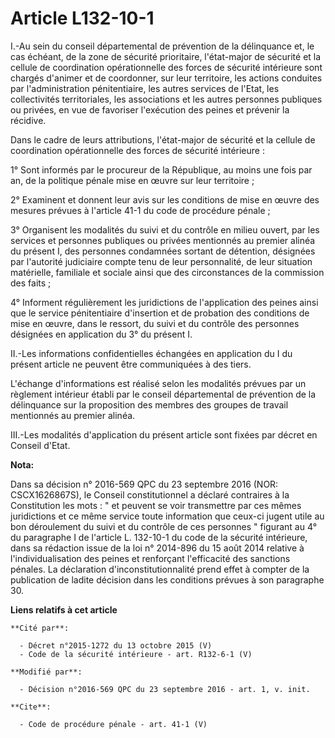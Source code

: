 # Article L132-10-1

I.-Au sein du conseil départemental de prévention de la délinquance et, le cas échéant, de la zone de sécurité prioritaire,
l'état-major de sécurité et la cellule de coordination opérationnelle des forces de sécurité intérieure sont chargés d'animer
et de coordonner, sur leur territoire, les actions conduites par l'administration pénitentiaire, les autres services de
l'Etat, les collectivités territoriales, les associations et les autres personnes publiques ou privées, en vue de favoriser
l'exécution des peines et prévenir la récidive. 

Dans le cadre de leurs attributions, l'état-major de sécurité et la cellule de coordination opérationnelle des forces de
sécurité intérieure : 

1° Sont informés par le procureur de la République, au moins une fois par an, de la politique pénale mise en œuvre sur leur
territoire ; 

2° Examinent et donnent leur avis sur les conditions de mise en œuvre des mesures prévues à l'article 41-1 du code de
procédure pénale ; 

3° Organisent les modalités du suivi et du contrôle en milieu ouvert, par les services et personnes publiques ou privées
mentionnés au premier alinéa du présent I, des personnes condamnées sortant de détention, désignées par l'autorité judiciaire
compte tenu de leur personnalité, de leur situation matérielle, familiale et sociale ainsi que des circonstances de la
commission des faits ; 

4° Informent régulièrement les juridictions de l'application des peines ainsi que le service pénitentiaire d'insertion et de
probation des conditions de mise en œuvre, dans le ressort, du suivi et du contrôle des personnes désignées en application du
3° du présent I. 

II.-Les informations confidentielles échangées en application du I du présent article ne peuvent être communiquées à des
tiers. 

L'échange d'informations est réalisé selon les modalités prévues par un règlement intérieur établi par le conseil
départemental de prévention de la délinquance sur la proposition des membres des groupes de travail mentionnés au premier
alinéa. 

III.-Les modalités d'application du présent article sont fixées par décret en Conseil d'Etat.

**Nota:**

Dans sa décision n° 2016-569 QPC du 23 septembre 2016 (NOR: CSCX1626867S), le Conseil constitutionnel a déclaré contraires à
la Constitution les mots : " et peuvent se voir transmettre par ces mêmes juridictions et ce même service toute information
que ceux-ci jugent utile au bon déroulement du suivi et du contrôle de ces personnes " figurant au 4° du paragraphe I de
l'article L. 132-10-1 du code de la sécurité intérieure, dans sa rédaction issue de la loi n° 2014-896 du 15 août 2014
relative à l'individualisation des peines et renforçant l'efficacité des sanctions pénales. La déclaration
d'inconstitutionnalité prend effet à compter de la publication de ladite décision dans les conditions prévues à son
paragraphe 30.

**Liens relatifs à cet article**

	**Cité par**:

	  - Décret n°2015-1272 du 13 octobre 2015 (V)
	  - Code de la sécurité intérieure - art. R132-6-1 (V)

	**Modifié par**:

	  - Décision n°2016-569 QPC du 23 septembre 2016 - art. 1, v. init.

	**Cite**:

	  - Code de procédure pénale - art. 41-1 (V)
